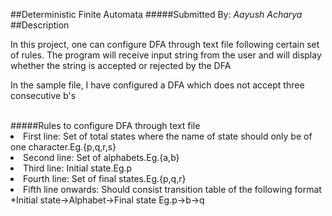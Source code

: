 ##Deterministic Finite Automata 
#####Submitted By: _Aayush Acharya_
##Description
<p>In this project, one can configure DFA through text file following certain set of rules. The program will receive input string from the user
and will display whether the string is accepted or rejected by the DFA</p>
<p>In the sample file, I have configured a DFA which does not accept three consecutive b's</p><br>
#####Rules to configure DFA through text file
<li>First line: Set of total states where the name of state should only be of one character.Eg.{p,q,r,s}
<li>Second line: Set of alphabets.Eg.{a,b}
<li>Third line: Initial state.Eg.p
<li>Fourth line: Set of final states.Eg.{p,q,r}
<li>Fifth line onwards: Should consist transition table of the following format
    *Initial state->Alphabet->Final state Eg.p->b->q 
